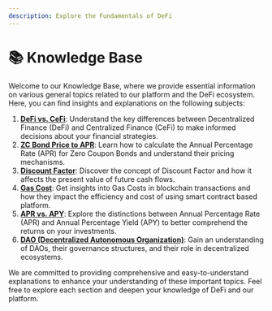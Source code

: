 ```yaml
---
description: Explore the Fundamentals of DeFi
---
```


# 📚 Knowledge Base

Welcome to our Knowledge Base, where we provide essential information on various general topics related to our platform and the DeFi ecosystem. Here, you can find insights and explanations on the following subjects:

1. [**DeFi vs. CeFi**](defi-vs-cefi.md): Understand the key differences between Decentralized Finance (DeFi) and Centralized Finance (CeFi) to make informed decisions about your financial strategies.
2. [**ZC Bond Price to APR**](zc-bond-price-to-apr.md): Learn how to calculate the Annual Percentage Rate (APR) for Zero Coupon Bonds and understand their pricing mechanisms.
3. [**Discount Factor**](discount-factor.md): Discover the concept of Discount Factor and how it affects the present value of future cash flows.
4. [**Gas Cost**](gas-cost.md): Get insights into Gas Costs in blockchain transactions and how they impact the efficiency and cost of using smart contract based platform.
5. [**APR vs. APY**](apr-vs-apy.md): Explore the distinctions between Annual Percentage Rate (APR) and Annual Percentage Yield (APY) to better comprehend the returns on your investments.
6. [**DAO (Decentralized Autonomous Organization)**](dao.md): Gain an understanding of DAOs, their governance structures, and their role in decentralized ecosystems.

We are committed to providing comprehensive and easy-to-understand explanations to enhance your understanding of these important topics. Feel free to explore each section and deepen your knowledge of DeFi and our platform.

